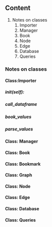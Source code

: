## Content
1. Notes on classes
   1. Importer
   2. Manager
   3. Book
   4. Node
   5. Edge
   6. Database
   7. Queries

### Notes on classes

#### Class:Importer
##### __init__(self):
##### call_dataframe
##### book_values
##### parse_values

#### Class: Manager
#### Class: Book
#### Class: Bookmark
#### Class: Graph
#### Class: Node
#### Class: Edge
#### Class: Database
#### Class: Queries

